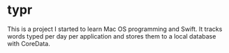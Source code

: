 # typr
This is a project I started to learn Mac OS programming and Swift. It tracks words typed per day per application and stores them to a local database with CoreData.
